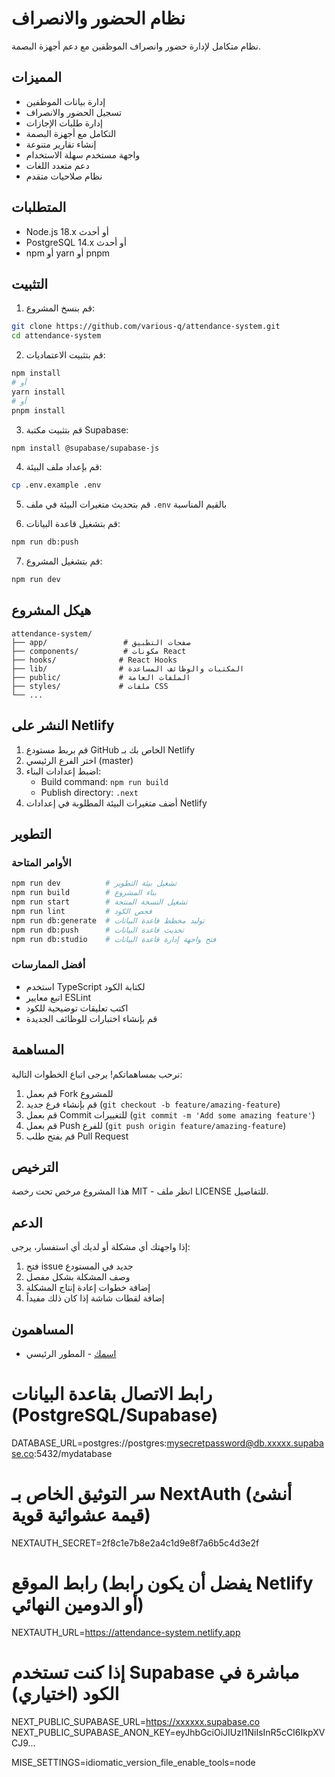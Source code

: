 # نظام الحضور والانصراف

نظام متكامل لإدارة حضور وانصراف الموظفين مع دعم أجهزة البصمة.

## المميزات

* إدارة بيانات الموظفين
* تسجيل الحضور والانصراف
* إدارة طلبات الإجازات
* التكامل مع أجهزة البصمة
* إنشاء تقارير متنوعة
* واجهة مستخدم سهلة الاستخدام
* دعم متعدد اللغات
* نظام صلاحيات متقدم

## المتطلبات

* Node.js 18.x أو أحدث
* PostgreSQL 14.x أو أحدث
* npm أو yarn أو pnpm

## التثبيت

1. قم بنسخ المشروع:
```bash
git clone https://github.com/various-q/attendance-system.git
cd attendance-system
```

2. قم بتثبيت الاعتماديات:
```bash
npm install
# أو
yarn install
# أو
pnpm install
```

3. قم بتثبيت مكتبة Supabase:
```bash
npm install @supabase/supabase-js
```

4. قم بإعداد ملف البيئة:
```bash
cp .env.example .env
```

5. قم بتحديث متغيرات البيئة في ملف `.env` بالقيم المناسبة

6. قم بتشغيل قاعدة البيانات:
```bash
npm run db:push
```

7. قم بتشغيل المشروع:
```bash
npm run dev
```

## هيكل المشروع

```
attendance-system/
├── app/                 # صفحات التطبيق
├── components/          # مكونات React
├── hooks/              # React Hooks
├── lib/                # المكتبات والوظائف المساعدة
├── public/             # الملفات العامة
├── styles/             # ملفات CSS
└── ...
```

## النشر على Netlify

1. قم بربط مستودع GitHub الخاص بك بـ Netlify
2. اختر الفرع الرئيسي (master)
3. اضبط إعدادات البناء:
   * Build command: `npm run build`
   * Publish directory: `.next`
4. أضف متغيرات البيئة المطلوبة في إعدادات Netlify

## التطوير

### الأوامر المتاحة

```bash
npm run dev          # تشغيل بيئة التطوير
npm run build        # بناء المشروع
npm run start        # تشغيل النسخة المنتجة
npm run lint         # فحص الكود
npm run db:generate  # توليد مخطط قاعدة البيانات
npm run db:push      # تحديث قاعدة البيانات
npm run db:studio    # فتح واجهة إدارة قاعدة البيانات
```

### أفضل الممارسات

* استخدم TypeScript لكتابة الكود
* اتبع معايير ESLint
* اكتب تعليقات توضيحية للكود
* قم بإنشاء اختبارات للوظائف الجديدة

## المساهمة

نرحب بمساهماتكم! يرجى اتباع الخطوات التالية:

1. قم بعمل Fork للمشروع
2. قم بإنشاء فرع جديد (`git checkout -b feature/amazing-feature`)
3. قم بعمل Commit للتغييرات (`git commit -m 'Add some amazing feature'`)
4. قم بعمل Push للفرع (`git push origin feature/amazing-feature`)
5. قم بفتح طلب Pull Request

## الترخيص

هذا المشروع مرخص تحت رخصة MIT - انظر ملف LICENSE للتفاصيل.

## الدعم

إذا واجهتك أي مشكلة أو لديك أي استفسار، يرجى:
1. فتح issue جديد في المستودع
2. وصف المشكلة بشكل مفصل
3. إضافة خطوات إعادة إنتاج المشكلة
4. إضافة لقطات شاشة إذا كان ذلك مفيداً

## المساهمون

- [اسمك](https://github.com/username) - المطور الرئيسي 

# رابط الاتصال بقاعدة البيانات (PostgreSQL/Supabase)
DATABASE_URL=postgres://postgres:mysecretpassword@db.xxxxx.supabase.co:5432/mydatabase

# سر التوثيق الخاص بـ NextAuth (أنشئ قيمة عشوائية قوية)
NEXTAUTH_SECRET=2f8c1e7b8e2a4c1d9e8f7a6b5c4d3e2f

# رابط الموقع (يفضل أن يكون رابط Netlify أو الدومين النهائي)
NEXTAUTH_URL=https://attendance-system.netlify.app

# إذا كنت تستخدم Supabase مباشرة في الكود (اختياري)
NEXT_PUBLIC_SUPABASE_URL=https://xxxxxx.supabase.co
NEXT_PUBLIC_SUPABASE_ANON_KEY=eyJhbGciOiJIUzI1NiIsInR5cCI6IkpXVCJ9...

MISE_SETTINGS=idiomatic_version_file_enable_tools=node 
